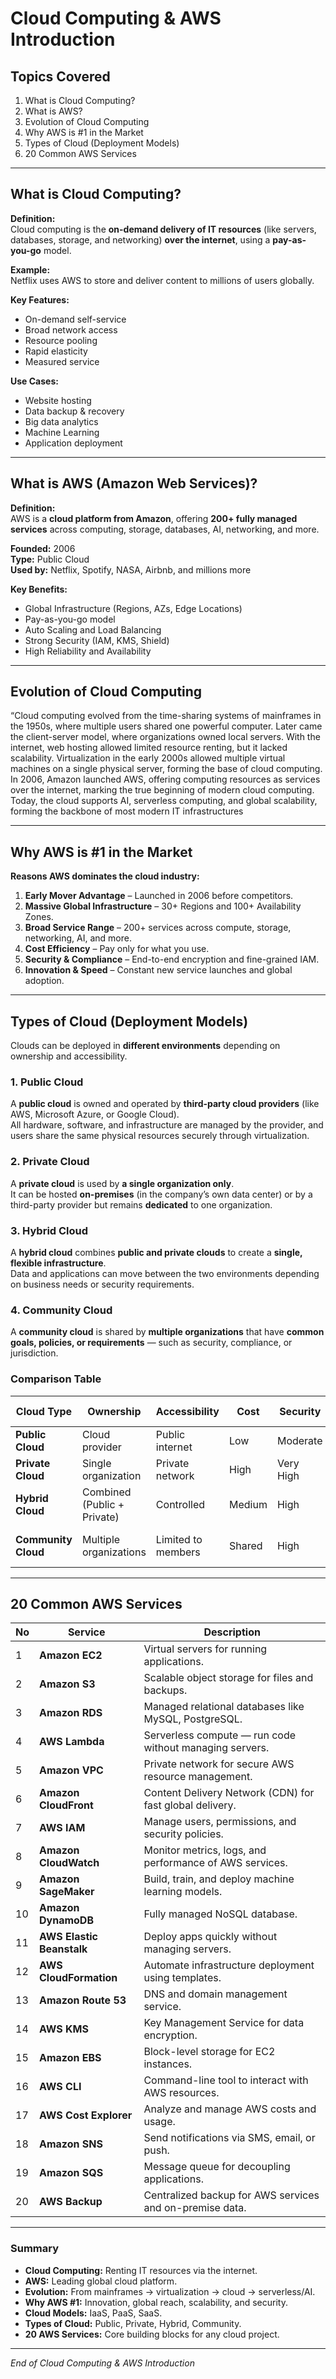 #  Cloud Computing & AWS Introduction

##  Topics Covered
1. What is Cloud Computing?  
2. What is AWS?  
3. Evolution of Cloud Computing  
4. Why AWS is #1 in the Market    
5. Types of Cloud (Deployment Models)  
6. 20 Common AWS Services  

---

## What is Cloud Computing?

**Definition:**  
Cloud computing is the **on-demand delivery of IT resources** (like servers, databases, storage, and networking) **over the internet**, using a **pay-as-you-go** model.  

**Example:**  
Netflix uses AWS to store and deliver content to millions of users globally.

**Key Features:**
- On-demand self-service  
- Broad network access  
- Resource pooling  
- Rapid elasticity  
- Measured service  

**Use Cases:**
- Website hosting  
- Data backup & recovery  
- Big data analytics  
- Machine Learning  
- Application deployment  


---

##  What is AWS (Amazon Web Services)?

**Definition:**  
AWS is a **cloud platform from Amazon**, offering **200+ fully managed services** across computing, storage, databases, AI, networking, and more.  

**Founded:** 2006  
**Type:** Public Cloud  
**Used by:** Netflix, Spotify, NASA, Airbnb, and millions more  

**Key Benefits:**
- Global Infrastructure (Regions, AZs, Edge Locations)  
- Pay-as-you-go model  
- Auto Scaling and Load Balancing  
- Strong Security (IAM, KMS, Shield)  
- High Reliability and Availability  



---

##  Evolution of Cloud Computing

“Cloud computing evolved from the time-sharing systems of mainframes in the 1950s, where multiple users shared one powerful computer.
Later came the client-server model, where organizations owned local servers. With the internet, web hosting allowed limited resource renting, but it lacked scalability.
Virtualization in the early 2000s allowed multiple virtual machines on a single physical server, forming the base of cloud computing.
In 2006, Amazon launched AWS, offering computing resources as services over the internet, marking the true beginning of modern cloud computing.
Today, the cloud supports AI, serverless computing, and global scalability, forming the backbone of most modern IT infrastructures


---

##  Why AWS is #1 in the Market

**Reasons AWS dominates the cloud industry:**
1. **Early Mover Advantage** – Launched in 2006 before competitors.  
2. **Massive Global Infrastructure** – 30+ Regions and 100+ Availability Zones.  
3. **Broad Service Range** – 200+ services across compute, storage, networking, AI, and more.  
4. **Cost Efficiency** – Pay only for what you use.  
5. **Security & Compliance** – End-to-end encryption and fine-grained IAM.  
6. **Innovation & Speed** – Constant new service launches and global adoption.  


---

##  Types of Cloud (Deployment Models)

Clouds can be deployed in **different environments** depending on ownership and accessibility.  

### 1. Public Cloud
A **public cloud** is owned and operated by **third-party cloud providers** (like AWS, Microsoft Azure, or Google Cloud).  
All hardware, software, and infrastructure are managed by the provider, and users share the same physical resources securely through virtualization.


### 2. Private Cloud
A **private cloud** is used by **a single organization only**.  
It can be hosted **on-premises** (in the company’s own data center) or by a third-party provider but remains **dedicated** to one organization.
  

### 3. Hybrid Cloud
A **hybrid cloud** combines **public and private clouds** to create a **single, flexible infrastructure**.  
Data and applications can move between the two environments depending on business needs or security requirements.
 

### 4. Community Cloud
A **community cloud** is shared by **multiple organizations** that have **common goals, policies, or requirements** — such as security, compliance, or jurisdiction.

###  Comparison Table

| Cloud Type | Ownership | Accessibility | Cost | Security | Example Use Case |
|-------------|------------|----------------|------|-----------|------------------|
| **Public Cloud** | Cloud provider | Public internet | Low | Moderate | Startups, web apps |
| **Private Cloud** | Single organization | Private network | High | Very High | Banks, Govt, Enterprises |
| **Hybrid Cloud** | Combined (Public + Private) | Controlled | Medium | High | Large organizations |
| **Community Cloud** | Multiple organizations | Limited to members | Shared | High | Research, Education, Healthcare |


---

##  20 Common AWS Services

| No | Service | Description |
|----|----------|--------------|
| 1 | **Amazon EC2** | Virtual servers for running applications. |
| 2 | **Amazon S3** | Scalable object storage for files and backups. |
| 3 | **Amazon RDS** | Managed relational databases like MySQL, PostgreSQL. |
| 4 | **AWS Lambda** | Serverless compute — run code without managing servers. |
| 5 | **Amazon VPC** | Private network for secure AWS resource management. |
| 6 | **Amazon CloudFront** | Content Delivery Network (CDN) for fast global delivery. |
| 7 | **AWS IAM** | Manage users, permissions, and security policies. |
| 8 | **Amazon CloudWatch** | Monitor metrics, logs, and performance of AWS services. |
| 9 | **Amazon SageMaker** | Build, train, and deploy machine learning models. |
| 10 | **Amazon DynamoDB** | Fully managed NoSQL database. |
| 11 | **AWS Elastic Beanstalk** | Deploy apps quickly without managing servers. |
| 12 | **AWS CloudFormation** | Automate infrastructure deployment using templates. |
| 13 | **Amazon Route 53** | DNS and domain management service. |
| 14 | **AWS KMS** | Key Management Service for data encryption. |
| 15 | **Amazon EBS** | Block-level storage for EC2 instances. |
| 16 | **AWS CLI** | Command-line tool to interact with AWS resources. |
| 17 | **AWS Cost Explorer** | Analyze and manage AWS costs and usage. |
| 18 | **Amazon SNS** | Send notifications via SMS, email, or push. |
| 19 | **Amazon SQS** | Message queue for decoupling applications. |
| 20 | **AWS Backup** | Centralized backup for AWS services and on-premise data. |



---

###  Summary

- **Cloud Computing:** Renting IT resources via the internet.  
- **AWS:** Leading global cloud platform.  
- **Evolution:** From mainframes → virtualization → cloud → serverless/AI.  
- **Why AWS #1:** Innovation, global reach, scalability, and security.  
- **Cloud Models:** IaaS, PaaS, SaaS.  
- **Types of Cloud:** Public, Private, Hybrid, Community.  
- **20 AWS Services:** Core building blocks for any cloud project.

---

 *End of Cloud Computing & AWS Introduction*

